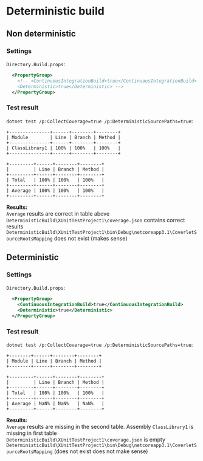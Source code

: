 ﻿# Deterministic build

## Non deterministic

### Settings
`Directory.Build.props`:
```xml
  <PropertyGroup>
    <!-- <ContinuousIntegrationBuild>true</ContinuousIntegrationBuild>
    <Deterministic>true</Deterministic> -->
  </PropertyGroup>
```

### Test result
`dotnet test /p:CollectCoverage=true /p:DeterministicSourcePaths=true`:  
```
+---------------+------+--------+--------+
| Module        | Line | Branch | Method |
+---------------+------+--------+--------+
| ClassLibrary1 | 100% | 100%   | 100%   |
+---------------+------+--------+--------+

+---------+------+--------+--------+
|         | Line | Branch | Method |
+---------+------+--------+--------+
| Total   | 100% | 100%   | 100%   |
+---------+------+--------+--------+
| Average | 100% | 100%   | 100%   |
+---------+------+--------+--------+
```
**Results:**  
`Average` results are correct in table above
`DeterministicBuild\XUnitTestProject1\coverage.json` contains correct results  
`DeterministicBuild\XUnitTestProject1\bin\Debug\netcoreapp3.1\CoverletSourceRootsMapping` does not exist (makes sense)

## Deterministic

### Settings
`Directory.Build.props`:
```xml
  <PropertyGroup>
    <ContinuousIntegrationBuild>true</ContinuousIntegrationBuild>
    <Deterministic>true</Deterministic>
  </PropertyGroup>
```

### Test result
`dotnet test /p:CollectCoverage=true /p:DeterministicSourcePaths=true`:  
```
+--------+------+--------+--------+
| Module | Line | Branch | Method |
+--------+------+--------+--------+

+---------+------+--------+--------+
|         | Line | Branch | Method |
+---------+------+--------+--------+
| Total   | 100% | 100%   | 100%   |
+---------+------+--------+--------+
| Average | NaN% | NaN%   | NaN%   |
+---------+------+--------+--------+
```

**Results:**  
`Average` results are missing in the second table. Assembly `ClassLibrary1` is missing in first table  
`DeterministicBuild\XUnitTestProject1\coverage.json` is empty   
`DeterministicBuild\XUnitTestProject1\bin\Debug\netcoreapp3.1\CoverletSourceRootsMapping` (does not exist does not make sense)
